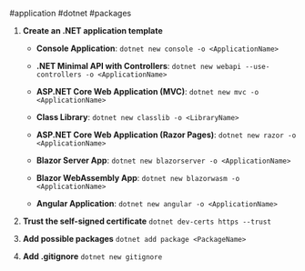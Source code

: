 #application #dotnet #packages

1. **Create an .NET application template**

   - **Console Application**: `dotnet new console -o <ApplicationName>`

   - **.NET Minimal API with Controllers**: `dotnet new webapi --use-controllers -o <ApplicationName>`

   - **ASP.NET Core Web Application (MVC)**: `dotnet new mvc -o <ApplicationName>`

   - **Class Library**: `dotnet new classlib -o <LibraryName>`

   - **ASP.NET Core Web Application (Razor Pages)**: `dotnet new razor -o <ApplicationName>`

   - **Blazor Server App**: `dotnet new blazorserver -o <ApplicationName>`

   - **Blazor WebAssembly App**: `dotnet new blazorwasm -o <ApplicationName>`

   - **Angular Application**: `dotnet new angular -o <ApplicationName>`

2. **Trust the self-signed certificate** `dotnet dev-certs https --trust`

3. **Add possible packages** `dotnet add package <PackageName>`

4. **Add .gitignore** `dotnet new gitignore`
